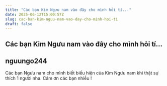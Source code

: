 ```yaml
---
title: "Các bạn Kim Ngưu nam vào đây cho mình hỏi tí..."
date: 2025-06-12T15:00:57Z
slug: cac-ban-kim-nguu-nam-vao-day-cho-minh-hoi-ti
draft: false
---
```


## Các bạn Kim Ngưu nam vào đây cho mình hỏi tí...

## nguungo244

Các bạn Ngưu nam cho mình biết biểu hiện của Kim Ngưu nam khi thật sự thích 1 người nha. Cám ơn các bạn nhiều !